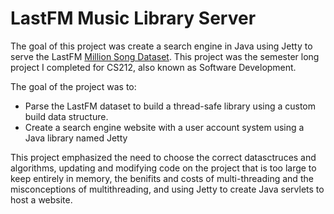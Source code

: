 LastFM Music Library Server
==========================

The goal of this project was create a search engine in Java using Jetty to serve the LastFM [Million Song Dataset](http://labrosa.ee.columbia.edu/millionsong/lastfm). This project was the semester long project I completed for CS212, also known as Software Development.

The goal of the project was to:

- Parse the LastFM dataset to build a thread-safe library using a custom build data structure.
- Create a search engine website with a user account system using a Java library named Jetty

This project emphasized the need to choose the correct datasctruces and algorithms, updating and modifying code on the project that is too large to keep entirely in memory, the benifits and costs of multi-threading and the misconceptions of multithreading, and using Jetty to create Java servlets to host a website.